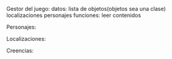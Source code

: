 Gestor del juego:
    datos:
        lista de objetos(objetos sea una clase)
        localizaciones
        personajes
    funciones:
        leer contenidos

Personajes:

Localizaciones:

Creencias: